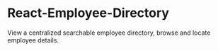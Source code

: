 # React-Employee-Directory
View a  centralized searchable employee directory, browse and locate employee details.
